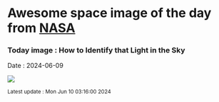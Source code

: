 
# Awesome space image of the day from [NASA](https://api.nasa.gov/)

### Today image : How to Identify that Light in the Sky
Date : 2024-06-09

![](https://apod.nasa.gov/apod/image/2406/astronomy101_hk_960.jpg)

<small>Latest update : Mon Jun 10 03:16:00 2024</small>
        